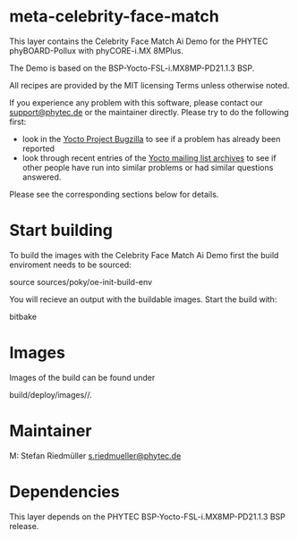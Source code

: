 meta-celebrity-face-match
================================================================================

This layer contains the Celebrity Face Match Ai Demo for the PHYTEC
phyBOARD-Pollux with phyCORE-i.MX 8MPlus.

The Demo is based on the BSP-Yocto-FSL-i.MX8MP-PD21.1.3 BSP.

All recipes are provided by the MIT licensing Terms unless otherwise noted.

If you experience any problem with this software, please contact our
<support@phytec.de> or the maintainer directly.
Please try to do the following first:

* look in the
  [Yocto Project Bugzilla](http://bugzilla.yoctoproject.org/)
  to see if a problem has already been reported
* look through recent entries of the
  [Yocto mailing list archives](https://lists.yoctoproject.org/pipermail/yocto/)
  to see if other people have run into similar
  problems or had similar questions answered.

Please see the corresponding sections below for details.

Start building
================================================================================
To build the images with the Celebrity Face Match Ai Demo first the build
enviroment needs to be sourced:

 source sources/poky/oe-init-build-env

You will recieve an output with the buildable images.
Start the build with:

 bitbake <image-name>


Images
================================================================================
Images of the build can be found under

 build/deploy/images/<machine>/.


Maintainer
==========

M:  Stefan Riedmüller <s.riedmueller@phytec.de>

Dependencies
============

This layer depends on the PHYTEC BSP-Yocto-FSL-i.MX8MP-PD21.1.3 BSP release.
